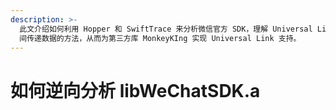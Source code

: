 ```yaml
---
description: >-
  此文介绍如何利用 Hopper 和 SwiftTrace 来分析微信官方 SDK，理解 Universal Link 工作原理，app
  间传递数据的方法，从而为第三方库 MonkeyKIng 实现 Universal Link 支持。
---
```


# 如何逆向分析 libWeChatSDK.a

